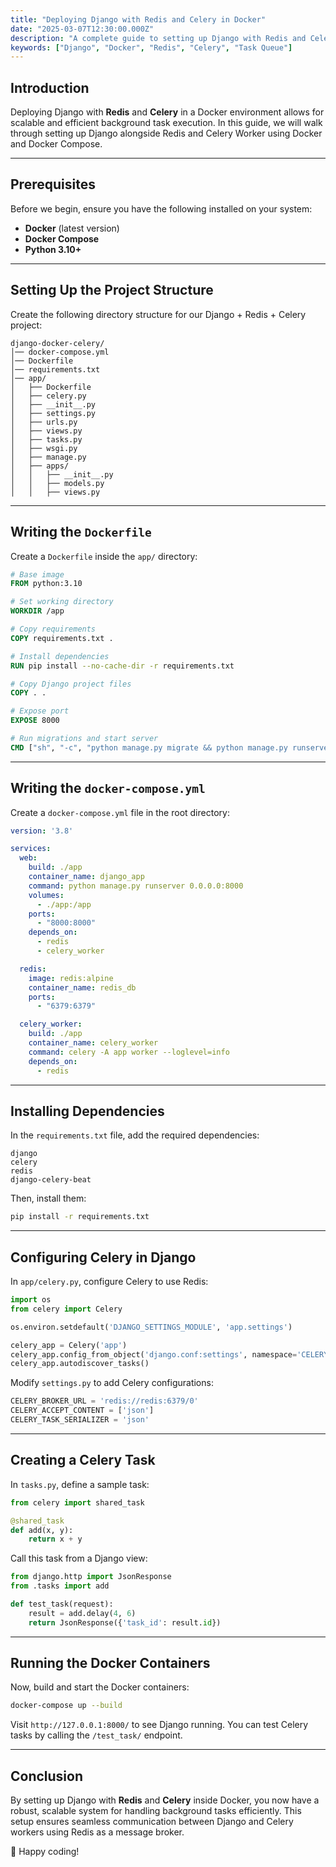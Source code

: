 ```yaml
---
title: "Deploying Django with Redis and Celery in Docker"
date: "2025-03-07T12:30:00.000Z"
description: "A complete guide to setting up Django with Redis and Celery Worker in a Docker environment."
keywords: ["Django", "Docker", "Redis", "Celery", "Task Queue"]
---
```


## Introduction

Deploying Django with **Redis** and **Celery** in a Docker environment allows for scalable and efficient background task execution. In this guide, we will walk through setting up Django alongside Redis and Celery Worker using Docker and Docker Compose.

---

## Prerequisites

Before we begin, ensure you have the following installed on your system:

- **Docker** (latest version)
- **Docker Compose**
- **Python 3.10+**

---

## Setting Up the Project Structure

Create the following directory structure for our Django + Redis + Celery project:

```
django-docker-celery/
│── docker-compose.yml
│── Dockerfile
│── requirements.txt
│── app/
│   ├── Dockerfile
│   ├── celery.py
│   ├── __init__.py
│   ├── settings.py
│   ├── urls.py
│   ├── views.py
│   ├── tasks.py
│   ├── wsgi.py
│   ├── manage.py
│   ├── apps/
│   │   ├── __init__.py
│   │   ├── models.py
│   │   ├── views.py
```

---

## Writing the `Dockerfile`

Create a `Dockerfile` inside the `app/` directory:

```dockerfile
# Base image
FROM python:3.10

# Set working directory
WORKDIR /app

# Copy requirements
COPY requirements.txt .

# Install dependencies
RUN pip install --no-cache-dir -r requirements.txt

# Copy Django project files
COPY . .

# Expose port
EXPOSE 8000

# Run migrations and start server
CMD ["sh", "-c", "python manage.py migrate && python manage.py runserver 0.0.0.0:8000"]
```

---

## Writing the `docker-compose.yml`

Create a `docker-compose.yml` file in the root directory:

```yaml
version: '3.8'

services:
  web:
    build: ./app
    container_name: django_app
    command: python manage.py runserver 0.0.0.0:8000
    volumes:
      - ./app:/app
    ports:
      - "8000:8000"
    depends_on:
      - redis
      - celery_worker

  redis:
    image: redis:alpine
    container_name: redis_db
    ports:
      - "6379:6379"

  celery_worker:
    build: ./app
    container_name: celery_worker
    command: celery -A app worker --loglevel=info
    depends_on:
      - redis
```

---

## Installing Dependencies

In the `requirements.txt` file, add the required dependencies:

```
django
celery
redis
django-celery-beat
```

Then, install them:

```bash
pip install -r requirements.txt
```

---

## Configuring Celery in Django

In `app/celery.py`, configure Celery to use Redis:

```python
import os
from celery import Celery

os.environ.setdefault('DJANGO_SETTINGS_MODULE', 'app.settings')

celery_app = Celery('app')
celery_app.config_from_object('django.conf:settings', namespace='CELERY')
celery_app.autodiscover_tasks()
```

Modify `settings.py` to add Celery configurations:

```python
CELERY_BROKER_URL = 'redis://redis:6379/0'
CELERY_ACCEPT_CONTENT = ['json']
CELERY_TASK_SERIALIZER = 'json'
```

---

## Creating a Celery Task

In `tasks.py`, define a sample task:

```python
from celery import shared_task

@shared_task
def add(x, y):
    return x + y
```

Call this task from a Django view:

```python
from django.http import JsonResponse
from .tasks import add

def test_task(request):
    result = add.delay(4, 6)
    return JsonResponse({'task_id': result.id})
```

---

## Running the Docker Containers

Now, build and start the Docker containers:

```bash
docker-compose up --build
```

Visit `http://127.0.0.1:8000/` to see Django running. You can test Celery tasks by calling the `/test_task/` endpoint.

---

## Conclusion

By setting up Django with **Redis** and **Celery** inside Docker, you now have a robust, scalable system for handling background tasks efficiently. This setup ensures seamless communication between Django and Celery workers using Redis as a message broker.

🚀 Happy coding!

